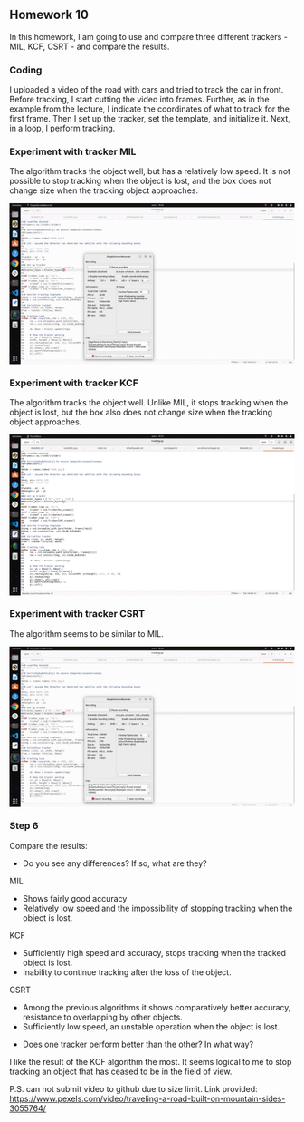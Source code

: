 ## Homework 10

In this homework, I am going to use and compare three different trackers - MIL, KCF, CSRT - and compare the results.

### Coding
I uploaded a video of the road with cars and tried to track the car in front. Before tracking, I start cutting the video into frames.
Further, as in the example from the lecture, I indicate the coordinates of what to track for the first frame.
Then I set up the tracker, set the template, and initialize it. Next, in a loop, I perform tracking.

### Experiment with tracker MIL
The algorithm tracks the object well, but has a relatively low speed. It is not possible to stop tracking when the object is lost, and the box does not change size when the tracking object approaches.

<p align="center">
  <img align="center" src="https://github.com/Elena4Max/Computer-Vision_Homework/blob/main/lesson_10/data/MIL-2023-07-02_19.26.04.gif" alt="demo"/>
</p>

### Experiment with tracker KCF
The algorithm tracks the object well. Unlike MIL, it stops tracking when the object is lost, but the box also does not change size when the tracking object approaches.

<p align="center">
  <img align="center" src="https://github.com/Elena4Max/Computer-Vision_Homework/blob/main/lesson_10/data/KCF-2023-07-02_19.27.13.gif" alt="demo"/>
</p>

### Experiment with tracker CSRT
The algorithm seems to be similar to MIL.

<p align="center">
  <img align="center" src="https://github.com/Elena4Max/Computer-Vision_Homework/blob/main/lesson_10/data/MIL-2023-07-02_19.26.04.gif" alt="demo"/>
</p>

### Step 6
Compare the results:
* Do you see any differences? If so, what are they?

MIL
- Shows fairly good accuracy
- Relatively low speed and the impossibility of stopping tracking when the object is lost.

KCF
- Sufficiently high speed and accuracy, stops tracking when the tracked object is lost.
- Inability to continue tracking after the loss of the object.

CSRT
- Among the previous algorithms it shows comparatively better accuracy, resistance to overlapping by other objects.
- Sufficiently low speed, an unstable operation when the object is lost.

* Does one tracker perform better than the other? In what way?

I like the result of the KCF algorithm the most. It seems logical to me to stop tracking an object that has ceased to be in the field of view.

P.S. can not submit video to github due to size limit. Link provided:
https://www.pexels.com/video/traveling-a-road-built-on-mountain-sides-3055764/
